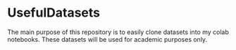 # UsefulDatasets
The main purpose of this repository is to easily clone datasets into my colab notebooks.
These datasets will be used for academic purposes only.
